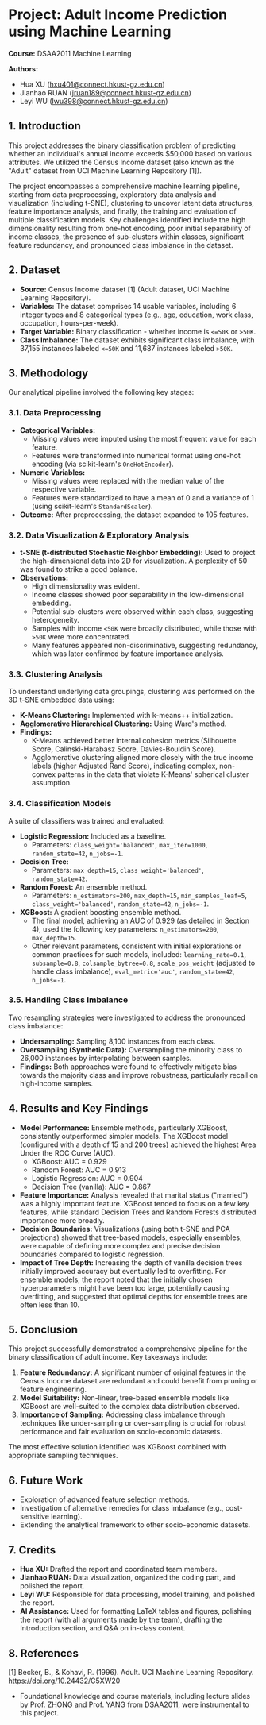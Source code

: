 # Project: Adult Income Prediction using Machine Learning

**Course:** DSAA2011 Machine Learning

**Authors:**
* Hua XU (hxu401@connect.hkust-gz.edu.cn)
* Jianhao RUAN (jruan189@connect.hkust-gz.edu.cn)
* Leyi WU (lwu398@connect.hkust-gz.edu.cn)

## 1. Introduction

This project addresses the binary classification problem of predicting whether an individual's annual income exceeds $50,000 based on various attributes. We utilized the Census Income dataset (also known as the "Adult" dataset from UCI Machine Learning Repository [1]).

The project encompasses a comprehensive machine learning pipeline, starting from data preprocessing, exploratory data analysis and visualization (including t-SNE), clustering to uncover latent data structures, feature importance analysis, and finally, the training and evaluation of multiple classification models. Key challenges identified include the high dimensionality resulting from one-hot encoding, poor initial separability of income classes, the presence of sub-clusters within classes, significant feature redundancy, and pronounced class imbalance in the dataset.

## 2. Dataset

* **Source:** Census Income dataset [1] (Adult dataset, UCI Machine Learning Repository).
* **Variables:** The dataset comprises 14 usable variables, including 6 integer types and 8 categorical types (e.g., age, education, work class, occupation, hours-per-week).
* **Target Variable:** Binary classification - whether income is `<=50K` or `>50K`.
* **Class Imbalance:** The dataset exhibits significant class imbalance, with 37,155 instances labeled `<=50K` and 11,687 instances labeled `>50K`.

## 3. Methodology

Our analytical pipeline involved the following key stages:

### 3.1. Data Preprocessing
* **Categorical Variables:**
    * Missing values were imputed using the most frequent value for each feature.
    * Features were transformed into numerical format using one-hot encoding (via scikit-learn's `OneHotEncoder`).
* **Numeric Variables:**
    * Missing values were replaced with the median value of the respective variable.
    * Features were standardized to have a mean of 0 and a variance of 1 (using scikit-learn's `StandardScaler`).
* **Outcome:** After preprocessing, the dataset expanded to 105 features.

### 3.2. Data Visualization & Exploratory Analysis
* **t-SNE (t-distributed Stochastic Neighbor Embedding):** Used to project the high-dimensional data into 2D for visualization. A perplexity of 50 was found to strike a good balance.
* **Observations:**
    * High dimensionality was evident.
    * Income classes showed poor separability in the low-dimensional embedding.
    * Potential sub-clusters were observed within each class, suggesting heterogeneity.
    * Samples with income `<50K` were broadly distributed, while those with `>50K` were more concentrated.
    * Many features appeared non-discriminative, suggesting redundancy, which was later confirmed by feature importance analysis.

### 3.3. Clustering Analysis
To understand underlying data groupings, clustering was performed on the 3D t-SNE embedded data using:
* **K-Means Clustering:** Implemented with k-means++ initialization.
* **Agglomerative Hierarchical Clustering:** Using Ward's method.
* **Findings:**
    * K-Means achieved better internal cohesion metrics (Silhouette Score, Calinski-Harabasz Score, Davies-Bouldin Score).
    * Agglomerative clustering aligned more closely with the true income labels (higher Adjusted Rand Score), indicating complex, non-convex patterns in the data that violate K-Means' spherical cluster assumption.

### 3.4. Classification Models
A suite of classifiers was trained and evaluated:
* **Logistic Regression:** Included as a baseline.
    * Parameters: `class_weight='balanced'`, `max_iter=1000`, `random_state=42`, `n_jobs=-1`.
* **Decision Tree:**
    * Parameters: `max_depth=15`, `class_weight='balanced'`, `random_state=42`.
* **Random Forest:** An ensemble method.
    * Parameters: `n_estimators=200`, `max_depth=15`, `min_samples_leaf=5`, `class_weight='balanced'`, `random_state=42`, `n_jobs=-1`.
* **XGBoost:** A gradient boosting ensemble method.
    * The final model, achieving an AUC of 0.929 (as detailed in Section 4), used the following key parameters: `n_estimators=200`, `max_depth=15`.
    * Other relevant parameters, consistent with initial explorations or common practices for such models, included: `learning_rate=0.1`, `subsample=0.8`, `colsample_bytree=0.8`, `scale_pos_weight` (adjusted to handle class imbalance), `eval_metric='auc'`, `random_state=42`, `n_jobs=-1`.

### 3.5. Handling Class Imbalance
Two resampling strategies were investigated to address the pronounced class imbalance:
* **Undersampling:** Sampling 8,100 instances from each class.
* **Oversampling (Synthetic Data):** Oversampling the minority class to 26,000 instances by interpolating between samples.
* **Findings:** Both approaches were found to effectively mitigate bias towards the majority class and improve robustness, particularly recall on high-income samples.

## 4. Results and Key Findings

* **Model Performance:** Ensemble methods, particularly XGBoost, consistently outperformed simpler models. The XGBoost model (configured with a depth of 15 and 200 trees) achieved the highest Area Under the ROC Curve (AUC).
    * XGBoost: AUC = 0.929
    * Random Forest: AUC = 0.913
    * Logistic Regression: AUC = 0.904
    * Decision Tree (vanilla): AUC = 0.867
* **Feature Importance:** Analysis revealed that marital status ("married") was a highly important feature. XGBoost tended to focus on a few key features, while standard Decision Trees and Random Forests distributed importance more broadly.
* **Decision Boundaries:** Visualizations (using both t-SNE and PCA projections) showed that tree-based models, especially ensembles, were capable of defining more complex and precise decision boundaries compared to logistic regression.
* **Impact of Tree Depth:** Increasing the depth of vanilla decision trees initially improved accuracy but eventually led to overfitting. For ensemble models, the report noted that the initially chosen hyperparameters might have been too large, potentially causing overfitting, and suggested that optimal depths for ensemble trees are often less than 10.

## 5. Conclusion

This project successfully demonstrated a comprehensive pipeline for the binary classification of adult income. Key takeaways include:

1.  **Feature Redundancy:** A significant number of original features in the Census Income dataset are redundant and could benefit from pruning or feature engineering.
2.  **Model Suitability:** Non-linear, tree-based ensemble models like XGBoost are well-suited to the complex data distribution observed.
3.  **Importance of Sampling:** Addressing class imbalance through techniques like under-sampling or over-sampling is crucial for robust performance and fair evaluation on socio-economic datasets.

The most effective solution identified was XGBoost combined with appropriate sampling techniques.

## 6. Future Work

* Exploration of advanced feature selection methods.
* Investigation of alternative remedies for class imbalance (e.g., cost-sensitive learning).
* Extending the analytical framework to other socio-economic datasets.

## 7. Credits

* **Hua XU:** Drafted the report and coordinated team members.
* **Jianhao RUAN:** Data visualization, organized the coding part, and polished the report.
* **Leyi WU:** Responsible for data processing, model training, and polished the report.
* **AI Assistance:** Used for formatting LaTeX tables and figures, polishing the report (with all arguments made by the team), drafting the Introduction section, and Q&A on in-class content.

## 8. References

[1] Becker, B., & Kohavi, R. (1996). Adult. UCI Machine Learning Repository. https://doi.org/10.24432/C5XW20
* Foundational knowledge and course materials, including lecture slides by Prof. ZHONG and Prof. YANG from DSAA2011, were instrumental to this project.
